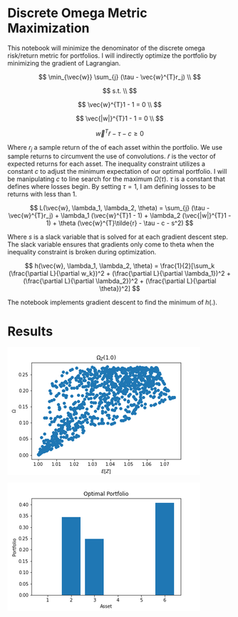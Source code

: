 # Discrete Omega Metric Maximization 

This notebook will minimize the denominator of the discrete omega risk/return metric for portfolios. I will indirectly optimize the portfolio by minimizing the gradient of Lagrangian.

$$
    \min_{\vec{w}} \sum_{j} (\tau - \vec{w}^{T}r_j) \\
$$

$$
    s.t. \\
$$

$$
    \vec{w}^{T}1 - 1 = 0 \\
$$

$$
    \vec{|w|}^{T}1 - 1 = 0 \\
$$

$$
    \vec{w}^{T}\tilde{r} - \tau - c \geq 0
$$

Where $r_j$ a sample return of the of each asset within the portfolio. We use sample returns to circumvent the use of convolutions. $\tilde{r}$ is the vector of expected returns for each asset. The inequality constraint utilizes a constant $c$ to adjust the minimum expectation of our optimal portfolio. I will be manipulating $c$ to line search for the maximum $\Omega(\tau)$. $\tau$ is a constant that defines where losses begin. By setting $\tau =1$, I am defining losses to be returns with less than $1$.

$$
L(\vec{w}, \lambda_1, \lambda_2, \theta) = \sum_{j} (\tau - \vec{w}^{T}r_j) + \lambda_1 (\vec{w}^{T}1 - 1) + \lambda_2 (\vec{|w|}^{T}1 - 1) + \theta (\vec{w}^{T}\tilde{r} - \tau - c - s^2)
$$

Where $s$ is a slack variable that is solved for at each gradient descent step. The slack variable ensures that gradients only come to theta when the inequality constraint is broken during optimization.

$$
h(\vec{w}, \lambda_1, \lambda_2, \theta) = \frac{1}{2}[\sum_k (\frac{\partial L}{\partial w_k})^2 + (\frac{\partial L}{\partial \lambda_1})^2 + (\frac{\partial L}{\partial \lambda_2})^2 + (\frac{\partial L}{\partial \theta})^2]
$$

The notebook implements gradient descent to find the minimum of $h(.)$.

# Results
![](images/omeg_expect.png)

![](images/port.png)
